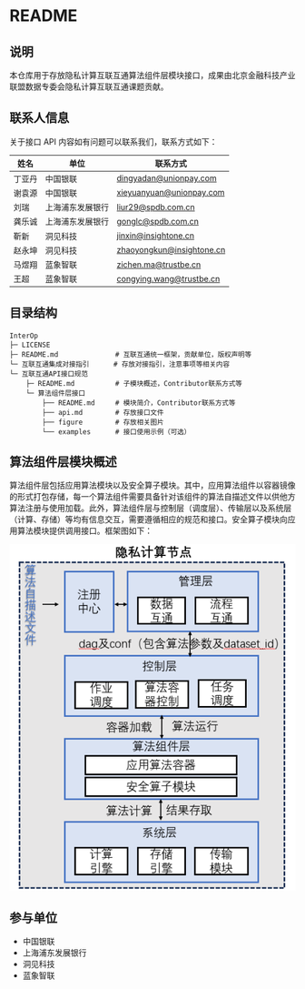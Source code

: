 # README

## 说明

本仓库用于存放隐私计算互联互通算法组件层模块接口，成果由北京金融科技产业联盟数据专委会隐私计算互联互通课题贡献。

## 联系人信息

关于接口 API 内容如有问题可以联系我们，联系方式如下：

| 姓名   | 单位             | 联系方式                  |
| ------ | ---------------- | ------------------------- |
| 丁亚丹 | 中国银联         | dingyadan@unionpay.com    |
| 谢袁源 | 中国银联         | xieyuanyuan@unionpay.com  |
| 刘瑞   | 上海浦东发展银行 | liur29@spdb.com.cn        |
| 龚乐诚 | 上海浦东发展银行 | gonglc@spdb.com.cn        |
| 靳新   | 洞见科技         | jinxin@insightone.cn      |
| 赵永坤 | 洞见科技         | zhaoyongkun@insightone.cn |
| 马煜翔 | 蓝象智联         | zichen.ma@trustbe.cn      |
| 王超   | 蓝象智联         | congying.wang@trustbe.cn  |

## 目录结构

```
InterOp
├─ LICENSE
├─ README.md              # 互联互通统一框架，贡献单位，版权声明等                  
└─ 互联互通集成对接指引      # 存放对接指引，注意事项等相关内容
└─ 互联互通API接口规范
    ├─ README.md          # 子模块概述，Contributor联系方式等  
    └─ 算法组件层接口
        ├── README.md     # 模块简介，Contributor联系方式等                     
        ├── api.md        # 存放接口文件
        ├── figure        # 存放相关图片
        └── examples      # 接口使用示例（可选）
```

## 算法组件层模块概述

算法组件层包括应用算法模块以及安全算子模块。其中，应用算法组件以容器镜像的形式打包存储，每一个算法组件需要具备针对该组件的算法自描述文件以供他方算法注册与使用加载。此外，算法组件层与控制层（调度层）、传输层以及系统层（计算、存储）等均有信息交互，需要遵循相应的规范和接口。安全算子模块向应用算法模块提供调用接口。框架图如下：

<div align="center">
    <img src="./figure/算法组件层架构.png">
</div>

## 参与单位

- 中国银联
- 上海浦东发展银行
- 洞见科技
- 蓝象智联
